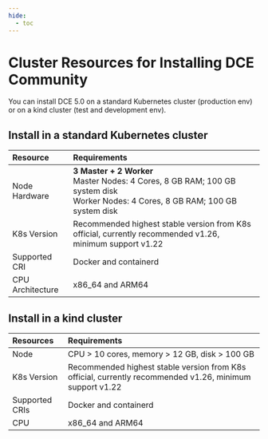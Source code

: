 ```yaml
---
hide:
  - toc
---
```


# Cluster Resources for Installing DCE Community

You can install DCE 5.0 on a standard Kubernetes cluster (production env) or on a kind cluster (test and development env).

## Install in a standard Kubernetes cluster

| Resource | Requirements                                                                                                      |
| :------------ | :---------------------------------------------------------------------------------------------------------------- |
| Node Hardware | **3 Master + 2 Worker** <br />Master Nodes: 4 Cores, 8 GB RAM; 100 GB system disk <br />Worker Nodes: 4 Cores, 8 GB RAM; 100 GB system disk |
| K8s Version   | Recommended highest stable version from K8s official, currently recommended v1.26, minimum support v1.22         |
| Supported CRI | Docker and containerd                                                                                             |
| CPU Architecture | x86_64 and ARM64                                                                                             |

## Install in a kind cluster

| Resources  | Requirements                                                      |
| :------------ | :---------------------------------------------------------------- |
| Node | CPU > 10 cores, memory > 12 GB, disk > 100 GB                |
| K8s Version   | Recommended highest stable version from K8s official, currently recommended v1.26, minimum support v1.22         |
| Supported CRIs | Docker and containerd                                              |
| CPU   | x86_64 and ARM64                                    |
